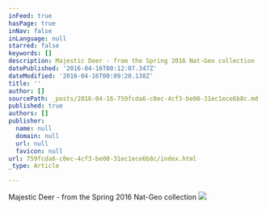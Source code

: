 ```yaml
---
inFeed: true
hasPage: true
inNav: false
inLanguage: null
starred: false
keywords: []
description: Majestic Deer - from the Spring 2016 Nat-Geo collection
datePublished: '2016-04-16T00:12:07.347Z'
dateModified: '2016-04-16T00:09:20.138Z'
title: ''
author: []
sourcePath: _posts/2016-04-16-759fcda6-c0ec-4cf3-be00-31ec1ece6b8c.md
published: true
authors: []
publisher:
  name: null
  domain: null
  url: null
  favicon: null
url: 759fcda6-c0ec-4cf3-be00-31ec1ece6b8c/index.html
_type: Article

---
```

Majestic Deer - from the Spring 2016 Nat-Geo collection
![](https://the-grid-user-content.s3-us-west-2.amazonaws.com/2b459719-dc7f-4d22-a228-a02052d35953.jpg)